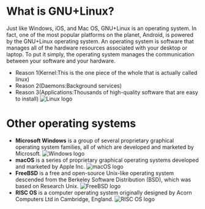# What is GNU+Linux?
Just like Windows, iOS, and Mac OS, GNU+Linux is an operating system. In fact, one of the most popular platforms on the planet, Android, is powered by the GNU+Linux operating system. An operating system is software that manages all of the hardware resources associated with your desktop or laptop. To put it simply, the operating system manages the communication between your software and your hardware.
* Reason 1(Kernel:This is the one piece of the whole that is actually called linux)
* Reason 2(Daemons:Background services)
* Reason 3(Applications:Thousands of high-quality software that are easy to install)
![Linux logo](https://bit.ly/3d2vZfC)
# Other operating systems
* **Microsoft Windows** is a group of several proprietary graphical operating system families, all of which are developed and marketed by Microsoft.
![Windows logo](https://bit.ly/3fWOzYw)
* **macOS** is a series of proprietary graphical operating systems developed and marketed by Apple Inc.
![macOS logo](https://bit.ly/2Q9cAAW)
* **FreeBSD** is a free and open-source Unix-like operating system descended from the Berkeley Software Distribution (BSD), which was based on Research Unix.
![FreeBSD logo](https://bit.ly/3mB64iA)
* **RISC OS** is a computer operating system originally designed by Acorn Computers Ltd in Cambridge, England.
![RISC OS logo](https://bit.ly/2PHB3xp)

